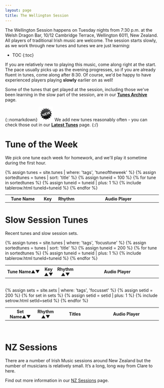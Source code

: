 ```yaml
---
layout: page
title: The Wellington Session
---
```

<div id="audioPlayer"></div>

The Wellington Session happens on Tuesday nights from 7:30 p.m. at the Welsh Dragon Bar, 10/12 Cambridge Terrace, Wellington 6011, New Zealand. All players of traditional Irish music are welcome. The session starts slowly, as we work through new tunes and tunes we are just learning:

* TOC
{:toc}

If you are relatively new to playing this music, come along right at the start. The pace usually picks up as the evening progresses, so if you are already fluent in tunes,
come along after 8:30. Of course, we'd be happy to have experienced players playing **slowly**
earlier on as well!

Some of the tunes that get played at the session, including those we've been
learning in the slow part of the session, are in our <b><a href="/tunes_archive/">Tunes Archive</a></b> page.

{::nomarkdown}
<img alt="NEW!" src="/images/new.gif" border=0 height="48" width="48"> We add new tunes reasonably often - you can check those out in our <b><a href="/latest/">Latest Tunes</a></b> page.
{:/}


Tune of the Week
================

We pick one tune each week for homework, and we'll play it sometime during the first hour.

<div id="DEBUG"></div>
<div id="abc-textareas"></div>
<script>
var context = new AudioContext();

var textAreas = document.getElementById("abc-textareas");
</script>

<table style="width:100%" id="tuneoftheweek" class="tablesorter">
<thead>
    <tr>
    <th style="width:25%;">&nbsp;Tune Name&nbsp;</th>
    <th style="width:6%;">&nbsp;Key&nbsp;</th>
    <th style="width:9%;">&nbsp;Rhythm&nbsp;</th>
    <th style="width:60%;">Audio Player</th>
    </tr>
</thead>

<tbody>
{% assign tunes = site.tunes | where: 'tags', 'tuneoftheweek' %}
{% assign sortedtunes = tunes | sort: 'title' %}
  {% assign tuneid = 100 %}
  {% for tune in sortedtunes %}
      {% assign tuneid = tuneid | plus: 1 %}
<tr>
{% include tablerow.html tuneId=tuneid %}
</tr>
  {% endfor %}
</tbody>
</table>

Slow Session Tunes
==================

Recent tunes and slow session sets.

<table style="width:100%" id="focustunes" class="tablesorter">
<thead>
    <tr>
    <th style="width:25%;">Tune Name&#x25B2;&#x25BC;</th>
    <th style="width:6%;">Key<br />&#x25B2;&#x25BC;</th>
    <th style="width:9%;">Rhythm<br />&#x25B2;&#x25BC;</th>
    <th style="width:60%;">Audio Player</th>
    </tr>
</thead>
<tbody>
{% assign tunes = site.tunes | where: 'tags', 'focustune' %}
{% assign sortedtunes = tunes | sort: 'title' %}
  {% assign tuneid = 200 %}
  {% for tune in sortedtunes %}
      {% assign tuneid = tuneid | plus: 1 %}
<tr>
{% include tablerow.html tuneId=tuneid %}
</tr>
  {% endfor %}
</tbody>
</table>
<br />
<table style="width:100%" id="focussets" class="tablesorter">
<thead>
    <tr>
    <th style="width:20%;">Set Name&#x25B2;&#x25BC;</th>
    <th style="width:9%;">Rhythm<br />&#x25B2;&#x25BC;</th>
    <th style="width:26%;">Titles</th>
    <th style="width:45%;">Audio Player</th>
    </tr>
</thead>
<tbody>
{% assign sets = site.sets | where: 'tags', 'focusset' %}
{% assign setid = 200 %}
{% for set in sets %}
{% assign setid = setid | plus: 1 %}
<tr>
{% include setrow.html setId=setid %}
</tr>
{% endfor %}
</tbody>
</table>
<br />

NZ Sessions
==============

There are a number of Irish Music sessions around New Zealand but the number of musicians is relatively small. It’s a long, long way from Clare to here.

Find out more information in our <a href="/nz_sessions">NZ Sessions</a> page.

<script>
$(document).ready(function() {
    audioPlayer.innerHTML = createAudioPlayer();

    /* turn off sorting on last column */
    $("#focustunes").tablesorter({headers: { 4:{sorter: false}}});

    /* turn off sorting on last two columns */
    $("#focussets").tablesorter({
        headers: {
            2: {
                sorter: false
            },  
            3: {
                sorter: false
            }
        }
    });

    // One-liner to resume playback when user interacted with the page
    document.querySelector('button').addEventListener('click', function() {
        context.resume().then(() => {
            console.log('Playback button selected');
        });
    });
});
</script>

